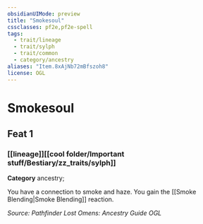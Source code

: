 ```yaml
---
obsidianUIMode: preview
title: "Smokesoul"
cssclasses: pf2e,pf2e-spell
tags:
  - trait/lineage
  - trait/sylph
  - trait/common
  - category/ancestry
aliases: "Item.8xAjNb72mBfszoh8"
license: OGL
---
```

# Smokesoul
## Feat 1
### [[lineage]][[cool folder/Important stuff/Bestiary/zz_traits/sylph]]

**Category** ancestry; 




You have a connection to smoke and haze. You gain the [[Smoke Blending|Smoke Blending]] reaction.

*Source: Pathfinder Lost Omens: Ancestry Guide*
*OGL*